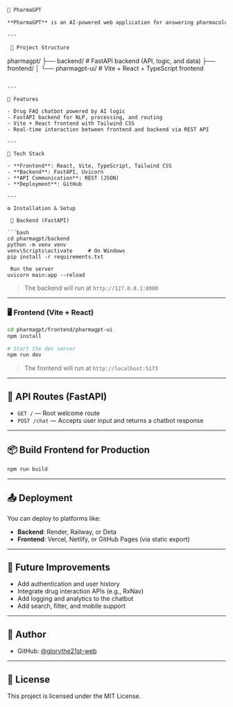 ```markdown
💊 PharmaGPT

**PharmaGPT** is an AI-powered web application for answering pharmacology-related questions, checking drug interactions, and delivering FAQs using a FastAPI backend and a React + Vite + TypeScript frontend.

---

 📁 Project Structure

```

pharmagpt/
├── backend/          # FastAPI backend (API, logic, and data)
├── frontend/
│   └── pharmagpt-ui/ # Vite + React + TypeScript frontend

````

---

🚀 Features

- Drug FAQ chatbot powered by AI logic
- FastAPI backend for NLP, processing, and routing
- Vite + React frontend with Tailwind CSS
- Real-time interaction between frontend and backend via REST API

---

🧰 Tech Stack

- **Frontend**: React, Vite, TypeScript, Tailwind CSS
- **Backend**: FastAPI, Uvicorn
- **API Communication**: REST (JSON)
- **Deployment**: GitHub

---

⚙️ Installation & Setup

 🔧 Backend (FastAPI)

```bash
cd pharmagpt/backend
python -m venv venv
venv\Scripts\activate     # On Windows
pip install -r requirements.txt

 Run the server
uvicorn main:app --reload
````

> The backend will run at `http://127.0.0.1:8000`

---

### 🖥️ Frontend (Vite + React)

```bash
cd pharmagpt/frontend/pharmagpt-ui
npm install

# Start the dev server
npm run dev
```

> The frontend will run at `http://localhost:5173`

---

## 🔗 API Routes (FastAPI)

* `GET /` — Root welcome route
* `POST /chat` — Accepts user input and returns a chatbot response

---

## 📦 Build Frontend for Production

```bash
npm run build
```

---

## 📤 Deployment

You can deploy to platforms like:

* **Backend**: Render, Railway, or Deta
* **Frontend**: Vercel, Netlify, or GitHub Pages (via static export)

---

## 🧠 Future Improvements

* Add authentication and user history
* Integrate drug interaction APIs (e.g., RxNav)
* Add logging and analytics to the chatbot
* Add search, filter, and mobile support

---

## 👤 Author

* GitHub: [@glorythe21st-web](https://github.com/glorythe21st-web)

---

## 📝 License

This project is licensed under the MIT License.

````
